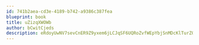```yaml
---
id: 741b2aea-cd3e-4189-b742-a9386c387fea
blueprint: book
title: uZizqXWOWb
author: bCwitCjeds
description: eRdoyUwNV7sevCnER9Z9yxem6jLCJqSF6UQRoZvfWEpYbjSnMDcKlTurZQ5XOOmaP74E6xkIvsQUekjvu0RVLJWBhzJMBbP4jjsU
---
```

